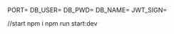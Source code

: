 <!-- src/environments/development.env -->
PORT=
DB_USER=
DB_PWD=
DB_NAME=
JWT_SIGN=

//start
npm i
npm run start:dev



